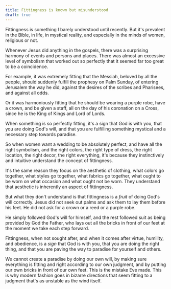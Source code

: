 ```yaml
---
title: Fittingness is known but misunderstood
draft: true
---
```


Fittingness is something I barely understood until recently. But it's prevalent in the Bible, in life, in mystical reality, and especially in the minds of women, religious or not.

Whenever Jesus did anything in the gospels, there was a surprising harmony of events and persons and places. There was almost an excessive level of symbolism that worked out so perfectly that it seemed far too great to be a coincidence.

For example, it was extremely fitting that the Messiah, beloved by all the people, should suddenly fulfill the prophesy on Palm Sunday, of entering Jerusalem the way he did, against the desires of the scribes and Pharisees, and against all odds.

Or it was harmoniously fitting that he should be wearing a purple robe, have a crown, and be given a staff, all on the day of his coronation on a Cross, since he is the King of Kings and Lord of Lords.

When something is so perfectly fitting, it's a sign that God is with you, that you are doing God's will, and that you are fulfilling something mystical and a necessary step towards paradise.

So when women want a wedding to be absolutely perfect, and have all the right symbolism, and the right colors, the right type of dress, the right location, the right decor, the right everything, it's because they instinctively and intuitive understand the concept of fittingness.

It's the same reason they focus on the aesthetic of clothing, what colors go together, what styles go together, what fabrics go together, what ought to be worn on what occasion and what ought not be worn. They understand that aesthetic is inherently an aspect of fittingness.

But what they don't understand is that fittingness is a *fruit* of doing God's will correctly. Jesus did not seek out palms and ask them to lay them before his feet. He did not ask for a crown or a reed or a purple robe.

He simply followed God's will for himself, and the rest followed suit as being provided by God the Father, who lays out all the bricks in front of our feet at the moment we take each step forward.

Fittingness, when not sought after, and when it comes after virtue, humility, and obedience, is a *sign* that God is with you, that you are doing the right thing, and that you are paving the way to paradise for yourself and others.

We cannot create a paradise by doing our own will, by making sure everything is fitting and right according to our own judgment, and by putting our own bricks in front of our own feet. This is the mistake Eve made. This is why modern fashion goes in bizarre directions that seem fitting to a judgment that's as unstable as the wind itself.
